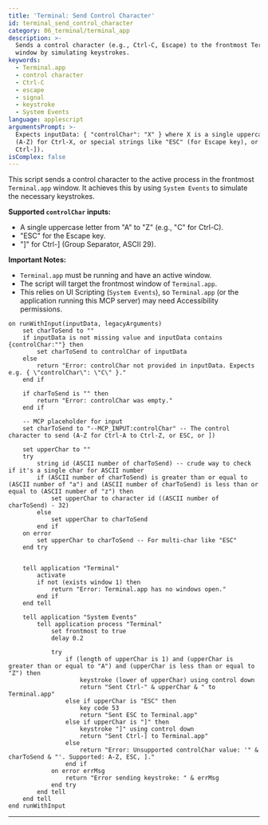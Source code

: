 ```yaml
---
title: 'Terminal: Send Control Character'
id: terminal_send_control_character
category: 06_terminal/terminal_app
description: >-
  Sends a control character (e.g., Ctrl-C, Escape) to the frontmost Terminal.app
  window by simulating keystrokes.
keywords:
  - Terminal.app
  - control character
  - Ctrl-C
  - escape
  - signal
  - keystroke
  - System Events
language: applescript
argumentsPrompt: >-
  Expects inputData: { "controlChar": "X" } where X is a single uppercase letter
  (A-Z) for Ctrl-X, or special strings like "ESC" (for Escape key), or "]" (for
  Ctrl-]).
isComplex: false
---
```


This script sends a control character to the active process in the frontmost `Terminal.app` window. It achieves this by using `System Events` to simulate the necessary keystrokes.

**Supported `controlChar` inputs:**
- A single uppercase letter from "A" to "Z" (e.g., "C" for Ctrl-C).
- "ESC" for the Escape key.
- "]" for Ctrl-] (Group Separator, ASCII 29).

**Important Notes:**
- `Terminal.app` must be running and have an active window.
- The script will target the frontmost window of `Terminal.app`.
- This relies on UI Scripting (`System Events`), so `Terminal.app` (or the application running this MCP server) may need Accessibility permissions.

```applescript
on runWithInput(inputData, legacyArguments)
    set charToSend to ""
    if inputData is not missing value and inputData contains {controlChar:""} then
        set charToSend to controlChar of inputData
    else
        return "Error: controlChar not provided in inputData. Expects e.g. { \"controlChar\": \"C\" }."
    end if

    if charToSend is "" then
        return "Error: controlChar was empty."
    end if
    
    -- MCP placeholder for input
    set charToSend to "--MCP_INPUT:controlChar" -- The control character to send (A-Z for Ctrl-A to Ctrl-Z, or ESC, or ])

    set upperChar to ""
    try
        string id (ASCII number of charToSend) -- crude way to check if it's a single char for ASCII number
        if (ASCII number of charToSend) is greater than or equal to (ASCII number of "a") and (ASCII number of charToSend) is less than or equal to (ASCII number of "z") then
            set upperChar to character id ((ASCII number of charToSend) - 32)
        else
            set upperChar to charToSend
        end if
    on error
        set upperChar to charToSend -- For multi-char like "ESC"
    end try


    tell application "Terminal"
        activate
        if not (exists window 1) then
            return "Error: Terminal.app has no windows open."
        end if
    end tell

    tell application "System Events"
        tell application process "Terminal"
            set frontmost to true
            delay 0.2 

            try
                if (length of upperChar is 1) and (upperChar is greater than or equal to "A") and (upperChar is less than or equal to "Z") then
                    keystroke (lower of upperChar) using control down
                    return "Sent Ctrl-" & upperChar & " to Terminal.app"
                else if upperChar is "ESC" then
                    key code 53 
                    return "Sent ESC to Terminal.app"
                else if upperChar is "]" then
                    keystroke "]" using control down 
                    return "Sent Ctrl-] to Terminal.app"
                else
                    return "Error: Unsupported controlChar value: '" & charToSend & "'. Supported: A-Z, ESC, ]."
                end if
            on error errMsg
                return "Error sending keystroke: " & errMsg
            end try
        end tell
    end tell
end runWithInput
```
--- 
